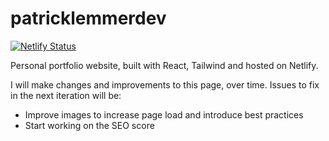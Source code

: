# patricklemmerdev

[![Netlify Status](https://api.netlify.com/api/v1/badges/aa4bf40a-4edd-48cf-b24d-70ad3831fc95/deploy-status)](https://app.netlify.com/sites/meek-gingersnap-9d0019/deploys)

Personal portfolio website, built with React, Tailwind and hosted on Netlify.

I will make changes and improvements to this page, over time. Issues to fix in the next iteration will be:

- Improve images to increase page load and introduce best practices
- Start working on the SEO score
